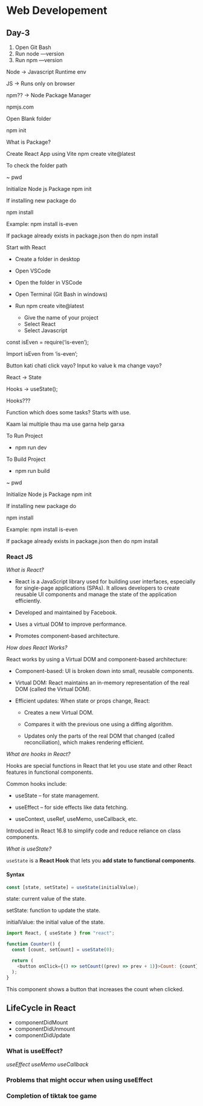 # Web Developement

## Day-3

1. Open Git Bash
2. Run node —version
3. Run npm —version

Node -> Javascript Runtime env

JS -> Runs only on browser

npm?? -> Node Package Manager

npmjs.com

Open Blank folder

npm init

What is Package?

Create React App using Vite
npm create vite@latest

To check the folder path

~ pwd

Initialize Node js Package
npm init

If installing new package do

npm install <package-name>

Example:
npm install is-even

If package already exists in package.json then do
npm install

Start with React

- Create a folder in desktop

- Open VSCode

- Open the folder in VSCode

- Open Terminal (Git Bash in windows)

- Run npm create vite@latest
  - Give the name of your project
  - Select React
  - Select Javascript

const isEven = require(‘is-even’);

Import isEven from ‘is-even’;

Button kati chati click vayo?
Input ko value k ma change vayo?

React -> State

Hooks -> useState();

Hooks???

Function which does some tasks? Starts with use.

Kaam lai multiple thau ma use garna help garxa

To Run Project

- npm run dev

To Build Project

- npm run build

~ pwd

Initialize Node js Package
npm init

If installing new package do

npm install <package-name>

Example:
npm install is-even

If package already exists in package.json then do
npm install

### React JS

_What is React?_

- React is a JavaScript library used for building user interfaces, especially for single-page applications (SPAs). It allows developers to create reusable UI components and manage the state of the application efficiently.

- Developed and maintained by Facebook.

- Uses a virtual DOM to improve performance.

- Promotes component-based architecture.

_How does React Works?_

React works by using a Virtual DOM and component-based architecture:

- Component-based: UI is broken down into small, reusable components.

- Virtual DOM: React maintains an in-memory representation of the real DOM (called the Virtual DOM).

- Efficient updates: When state or props change, React:

  - Creates a new Virtual DOM.

  - Compares it with the previous one using a diffing algorithm.

  - Updates only the parts of the real DOM that changed (called reconciliation), which makes rendering efficient.

_What are hooks in React?_

Hooks are special functions in React that let you use state and other React features in functional components.

Common hooks include:

- useState – for state management.

- useEffect – for side effects like data fetching.

- useContext, useRef, useMemo, useCallback, etc.

Introduced in React 16.8 to simplify code and reduce reliance on class components.

_What is useState?_

`useState` is a **React Hook** that lets you **add state to functional components**.

#### Syntax

```js
const [state, setState] = useState(initialValue);
```

state: current value of the state.

setState: function to update the state.

initialValue: the initial value of the state.

```js
import React, { useState } from "react";

function Counter() {
  const [count, setCount] = useState(0);

  return (
    <button onClick={() => setCount((prev) => prev + 1)}>Count: {count}</button>
  );
}
```

This component shows a button that increases the count when clicked.

## LifeCycle in React

- componentDidMount
- componentDidUnmount
- componentDidUpdate

### What is useEffect?

_useEffect_
_useMemo_
_useCallback_

### Problems that might occur when using useEffect

### Completion of tiktak toe game
